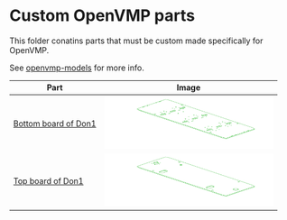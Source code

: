 # Custom OpenVMP parts
This folder conatins parts that must be custom made specifically for OpenVMP.

  See [openvmp-models](https://github.com/openvmp/openvmp-models) for more info.

  | Part | Image |
  | -- | -- |
  | [Bottom board of Don1](./parts/custom/don1_board_bottom) | <img alt='Bottom board of Don1' src='../../generated_files/parts/custom/don1_board_bottom.svg' width='300' /> |
| [Top board of Don1](./parts/custom/don1_board_top) | <img alt='Top board of Don1' src='../../generated_files/parts/custom/don1_board_top.svg' width='300' /> |
